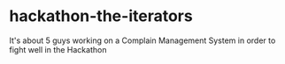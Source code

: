 # hackathon-the-iterators

It's about 5 guys working on a Complain Management System in order to fight well in the Hackathon
